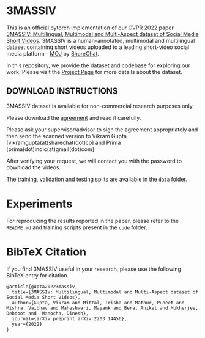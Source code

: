# 3MASSIV

This is an official pytorch implementation of our CVPR 2022 paper [3MASSIV: Multilingual, Multimodal and Multi-Aspect dataset of Social Media
Short Videos](https://arxiv.org/pdf/2203.14456.pdf). 3MASSIV is a human-annotated, multimodal and multilingual dataset containing short videos uploaded to a leading short-video social media platform - [MOJ](https://mojapp.in/) by [ShareChat](https://sharechat.com/).

In this repository, we provide the dataset and codebase for exploring our work. Please visit the [Project Page](https://sharechat.com/research/3massiv) for more details about the dataset.

## DOWNLOAD INSTRUCTIONS

3MASSIV dataset is available for non-commercial research purposes only. 

Please download the [agreement](https://github.com/ShareChatAI/3MASSIV/blob/main/3MASSIV_Agreement.pdf) and read it carefully.

Please ask your supervisor/advisor to sign the agreement appropriately and then send the scanned version to Vikram Gupta 
[vikramgupta(at)sharechat(dot)co] and Prima [prima(dot)indic(at)gmail(dot)com]

After verifying your request, we will contact you with the password to download the videos.

The training, validation and testing splits are available in the ```data``` folder.

# Experiments

For reproducing the results reported in the paper, please refer to the ```README.md``` and training scripts present in the ```code``` folder.

# BibTeX Citation

If you find 3MASSIV useful in your research, please use the following BibTeX entry for citation.

```
@article{gupta20223massiv,
  title={3MASSIV: Multilingual, Multimodal and Multi-Aspect dataset of Social Media Short Videos},
  author={Gupta, Vikram and Mittal, Trisha and Mathur, Puneet and Mishra, Vaibhav and Maheshwari, Mayank and Bera, Aniket and Mukherjee, Debdoot and  Manocha, Dinesh},
  journal={arXiv preprint arXiv:2203.14456},
  year={2022}
}
```

